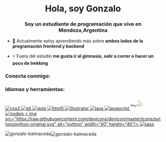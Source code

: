 <h1 align="center">Hola, soy Gonzalo</h1>
<h3 align="center">Soy un estudiante de programación que vive en Mendoza,Argentina</h3>

- 🌱 Actualmente estoy aprendiendo más sobre **ambos lados de la programación frontend y backend**

- ⚡ Fuera del estudio **me gusta ir al gimnasio, salir a correr o hacer un poco de trekking**

<h3 align="left">Conecta conmigo:</h3>
<p align="left">
</p>

<h3 align="left">Idiomas y herramientas:</h3>
<p align="left"> <a href="https://www.w3schools.com/css/" target="_blank" rel="noreferrer"> <img src="https://raw.githubusercontent. com/devicons/devicon/master/icons/css3/css3-original-wordmark.svg" alt="css3" width="40" height="40"/> </a> <a href="https:// git-scm.com/" target="_blank" rel="noreferrer"> <img src="https://www.vectorlogo.zone/logos/git-scm/git-scm-icon.svg" alt=" git" width="40" height="40"/> </a> <a href="https://gulpjs.com" target="_blank" rel="noreferrer"> <img src="https:/ /raw.githubusercontent.com/devicons/devicon/master/icons/gulp/gulp-plain.svg" alt="gulp" width="40" height="40"/> </a> <a href="https ://www.w3.org/html/" target="_blank" rel="noreferrer"> <img src="https://raw.githubusercontent.com/devicons/devicon/master/icons/html5/html5- original-wordmark.svg" alt="html5" width="40" height="40"/> </a> <a href="https://www.adobe.com/in/products/illustrator.html" target="_blank" rel="noreferrer"> <img src="https://www.vectorlogo.zone/logos/adobe_illustrator/adobe_illustrator-icon.svg" alt="illustrator" width="40" height="40 "/> </a> <a href="https://www.java.com" target="_blank" rel="noreferrer"> <img src="https://raw.githubusercontent.com/devicons/ devicon/master/icons/java/java-original.svg" alt="java" width="40" height="40"/> </a> <a href="https://developer.mozilla.org/ en-US/docs/Web/JavaScript" target="_blank" rel="noreferrer"> <img src="https://raw.githubusercontent.com/devicons/devicon/master/icons/javascript/javascript-original. svg" alt="javascript" width="40" height="40"/> </a> <a href="https://www.mysql.com/" target="_blank" rel="noreferrer"> <img src="https://raw.githubusercontent.com/devicons/devicon/master/icons/mysql/mysql-original-wordmark.svg" alt="mysql" width="40" height="40"/> </a> <a href="https://nodejs.org" target="_blank" rel="noreferrer"> <img src="https://raw.githubusercontent.com/devicons/devicon/master/icons /nodejs/nodejs-original-wordmark.svg" alt="nodejs" width="40" height="40"/> </a> <a href="https://www.python.org" target="_blank" rel="noreferrer"> < img src="https://raw.githubusercontent.com/devicons/devicon/master/icons/python/python-original.svg" alt="python" width="40" height="40"/> </a > <a href="https://sass-lang.com" target="_blank" rel="noreferrer"> <img src="https://raw.githubusercontent.com/devicons/devicon/master/icons/ sass/sass-original.svg" alt="sass" width="40" height="40"/> </a> </p>

<p><img align="left" src="https:// github-readme-stats.vercel.app/api/top-langs?username=gonzalo-balmaceda&show_icons=true&locale=en&layout=compact" alt="gonzalo-balmaceda" /></p>

<p> <img align="center" src="https://github-readme-stats.vercel.app/api?username=gonzalo-balmaceda&show_icons=true&locale=en" alt="gonzalo-balmaceda" /> </p>
